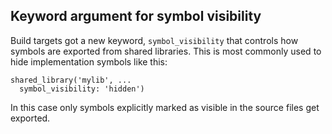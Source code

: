 ## Keyword argument for symbol visibility

Build targets got a new keyword, `symbol_visibility` that controls how
symbols are exported from shared libraries. This is most commonly used
to hide implementation symbols like this:

```meson
shared_library('mylib', ...
  symbol_visibility: 'hidden')
```

In this case only symbols explicitly marked as visible in the source
files get exported.
